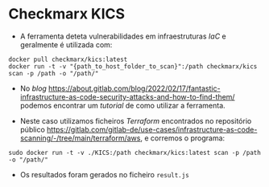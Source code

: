 # Checkmarx KICS

- A ferramenta deteta vulnerabilidades em infraestruturas *IaC* e geralmente é utilizada com:
```
docker pull checkmarx/kics:latest
docker run -t -v "{path_to_host_folder_to_scan}":/path checkmarx/kics scan -p /path -o "/path/"
```
- No *blog* https://about.gitlab.com/blog/2022/02/17/fantastic-infrastructure-as-code-security-attacks-and-how-to-find-them/ podemos encontrar um *tutorial* de como utilizar a ferramenta.

- Neste caso utilizamos ficheiros *Terraform* encontrados no repositório público https://gitlab.com/gitlab-de/use-cases/infrastructure-as-code-scanning/-/tree/main/terraform/aws, e corremos o programa:

```
sudo docker run -t -v ./KICS:/path checkmarx/kics:latest scan -p /path -o "/path/"
```

- Os resultados foram gerados no ficheiro `result.js` 
